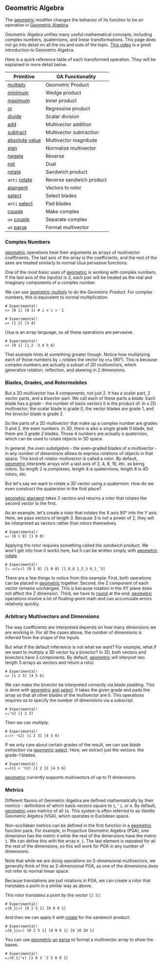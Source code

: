 ## Geometric Algebra

The [geometric]() modifier changes the behavior of its function to be an operation in [Geometric Algebra](https://en.wikipedia.org/wiki/Geometric_algebra).

Geometric Algebra unifies many useful mathematical concepts, including complex numbers, quaternions, and linear transformations. This page does not go into detail on all the ins and outs of the topic. [This video](https://youtu.be/60z_hpEAtD8?si=AKSbIE8vJxbgkizO) is a great introduction to Geometric Algebra.

Here is a quick reference table of each transformed operation. They will be explained in more detail below.

| Primitive          | GA Functionality         |
| ------------------ | ------------------------ |
| [multiply]()       | Geometric Product        |
| [minimum]()        | Wedge product            |
| [maximum]()        | Inner product            |
| [or]()             | Regressive product       |
| [divide]()         | Scalar division          |
| [add]()            | Multivector addition     |
| [subtract]()       | Multivector subtraction  |
| [absolute value]() | Multivector magnitude    |
| [sign]()           | Normalize multivector    |
| [negate]()         | Reverse                  |
| [not]()            | Dual                     |
| [rotate]()         | Sandwich product         |
| `anti` [rotate]()  | Reverse sandwich product |
| [atangent]()       | Vectors to rotor         |
| [select]()         | Select blades            |
| `anti` [select]()  | Pad blades               |
| [couple]()         | Make complex             |
| `un` [couple]()    | Separate complex         |
| `un` [parse]()     | Format multivector       |

### Complex Numbers

[geometric]() operations treat their arguments as arrays of multivector coefficients. The last axis of the array is the coefficients, and the rest of the axes are treated similarly to normal Uiua pervasive functions.

One of the most basic uses of [geometric]() is working with complex numbers. If the last axis of the input(s) is 2, each pair will be treated as the real and imaginary components of a complex number.

We can use [geometric]() [multiply]() to do the *Geometric Product*. For complex numbers, this is equivalent to normal multiplication.

```uiua
# Experimental!
⩜× [0 1] [0 1] # i × i = ¯1
```
```uiua
# Experimental!
⩜× [1 2] [3 4]
```
Uiua is an array language, so all these operations are pervasive.
```uiua
# Experimental!
⩜× [0 1] [1_2 ¯3_4 5_6]
```

That example hints at something greater though. Notice how multiplying each of those numbers by `i` *rotates* the vector by `eta` (90°). This is because complex numbers are actually a subset of 2D multivectors, which generalize rotation, reflection, and skewing in 2 dimensions.

### Blades, Grades, and Rotormobiles

But a 2D multivector has 4 components, not just 2. It has a scalar part, 2 vector parts, and a *bivector* part. We call each of these parts a *blade*. Each blade has a *grade* - the number of basis vectors it is the product of. In a 2D multivector, the scalar blade is grade 0, the vector blades are grade 1, and the bivector blade is grade 2.

So the parts of a 2D multivector that make up a complex number are grades 0 and 2, the even numbers. In 3D, there is also a single grade 0 blade, but there are 3 grade 2 blades. Those 4 numbers are actually a quaternion, which can be used to rotate objects in 3D space.

In general, the *even subalgebra* - the even-graded blades of a multivector - in any number of dimensions allows to express rotations of objects in that space. This kind of rotator multivector is called a *rotor*. By default, [geometric]() interprets arrays with a last axis of 2, 4, 8, 16, etc. as being rotors. So length 2 is complexes, length 4 is quaternions, length 8 is 4D rotors, etc.

But let's say we want to rotate a 3D vector using a quaternion. How do we even construct the quaternion in the first place?

[geometric]() [atangent]() takes 2 vectors and returns a rotor that rotates the second vector to the first.

As an example, let's create a rotor that rotates the X axis 90° into the Y axis. Here, we pass vectors of length 3. Because 3 is not a power of 2, they will be interpreted as vectors rather than rotors themselves.

```uiua
# Experimental!
⩜∠ [0 1 0] [1 0 0]
```

Applying the rotor requires something called the *sandwich product*. We won't get into how it works here, but it can be written simply with [geometric]() [rotate]().

```uiua
# Experimental!
⁅₉ ⊸⩜(↻∠) [0 1 0] [1 0 0] [1_0_0 1_2_3 0_1_¯5]
```

There are a few things to notice from this example. First, both operations can be placed in [geometric]() together. Second, the Z component of each vector remains unchanged. This is because rotation in the XY plane does not affect the Z dimension. Third, we have to [round]() at the end; [geometric]() operations involve a lot of floating-point math and can accumulate errors relatively quickly.

### Arbitrary Multivectors and Dimensions

The way coefficients are interpreted depends on how many dimensions we are working in. For all the cases above, the number of dimensions is inferred from the shape of the inputs.

But what if the default inferrence is not what we want? For example, what if we want to multiply a 3D vector by a bivector? In 3D, both vectors and bivectors have 3 components. By default, [geometric]() will interpret two length 3 arrays as vectors and return a rotor.

```uiua
# Experimental!
⩜× [1 2 3] [4 5 6]
```

We can make the bivector be interpreted correctly via *blade padding*. This is done with [geometric]() [anti]() [select](). It takes the given grade and pads the array so that all other blades of the multivector are 0. This operations requires us to specify the number of dimensions via a subscript.

```uiua
# Experimental!
⩜₃⌝⊏2 [1 2 3]
```

Then we can multiply.

```uiua
# Experimental!
⩜₃(× ⌝⊏2) [1 2 3] [4 5 6]
```

If we only care about certain grades of the result, we can use *blade extraction* via [geometric]() [select](). Here, we extract just the vectors: the grade-1 blades.

```uiua
# Experimental!
⩜₃(⊏1 × ⌝⊏2) [1 2 3] [4 5 6]
```

[geometric]() currently supports multivectors of up to 11 dimensions.

### Metrics

Different flavors of Geometric Algebra are defined mathematically by their *metrics* - definitions of which basis vectors square to `1`, `¯1`, or `0`. By default, [geometric]() uses metrics of all `1`s. This system is often referred to as *Vanilla* Geometric Algebra (VGA), which operates in Euclidean space.

Non-euclidean metrics can be defined in the first function in a [geometric]() function pack. For example, in Projective Geometric Algebra (PGA), one dimension has the metric `0` while the rest of the dimensions have the metric `1`. We can define this with the array `0_1`. The last element is repeated for all the rest of the dimensions, so this will work for PGA in any number of dimensions.

Note that while we are doing operations on 3-dimensional multivectors, we generally think of this as 2-dimensional PGA, as one of the dimensions does not refer to normal linear space.

Because translations are just rotations in PGA, we can create a rotor that translates a point in a similar way as above.

This rotor translates a point by the vector `[2 5]`:

```uiua
# Experimental!
⩜(0_1|∠) [0 2 5 1] [0 0 0 1]
```
And then we can apply it with [rotate]() for the sandwich product:

```uiua
# Experimental!
⩜(0_1|↻∠) [0 2 5 1] [0 0 0 1] [0 10 20 1]
```

You can use [geometric]() [un]() [parse]() to format a multivector array to show the bases.

```uiua
# Experimental!
⩜₃(0_1|°⋕) [1 0 3 ¯2 5 0 0 1]
```